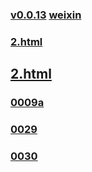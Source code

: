 ### [v0.0.13](https://github.com/littleflute/BeautifulLover/edit/master/README.md) [weixin](https://littleflute.github.io/weixin) 
### [2.html](file:///C:/Users/wangyi7/gh/J2EE/Spring/script/2.html)
## <a href="file:///C:/Users/wangyi7/gh/J2EE/Spring/script/2.html" target="_blank">2.html</a>
### [0009a](0009a)
### [0029](0029)
### [0030](0030)
